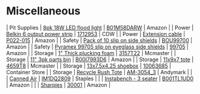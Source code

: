 # Miscellaneous

| Pit Supplies | [8pk 18W LED flood light](https://jgermita.github.io/frc-parts/parts/01012.html) | [B01M58DARW](https://www.amazon.com/gp/product/B01M58DARW/ref=oh_aui_detailpage_o04_s00?ie=UTF8&psc=1) | Amazon |
| Power | [Belkin 6 output power strip](https://jgermita.github.io/frc-parts/parts/00430.html) | [1712953](https://www.cdw.com/shop/products/Belkin-PowerStrip-power-strip/1712953.aspx?enkwrd=1712953&pfm=gln) | CDW |
| Power | [Extension cable](https://jgermita.github.io/frc-parts/parts/00431.html) | [P022-015](http://www.amazon.com/Tripp-Lite-Standard-Extension-P022-015/dp/B005KG3Y4I/ref=sr_1_2?ie=UTF8&qid=1460666571&sr=8-2&keywords=extension+cable) | Amazon |
| Safety | [Pack of 10 slip on side shields](https://jgermita.github.io/frc-parts/parts/00432.html) | [BOU99700](http://www.amazon.com/Bouton-Slip-On-Sideshields/dp/B002A5DLP4?ie=UTF8&psc=1&redirect=true&ref_=oh_aui_detailpage_o03_s00) | Amazon |
| Safety | [Pyramex 99705 slip on eyeglass side shields](https://jgermita.github.io/frc-parts/parts/00433.html) | [99705](http://www.amazon.com/dp/B00MEG33TS?psc=1) | Amazon |
| Storage | [1" Thick plucking foam](https://jgermita.github.io/frc-parts/parts/00936.html) | [3157T22](https://www.mcmaster.com/#3157T22) | Mcmaster |
| Storage | [11" 3pk parts bin](https://jgermita.github.io/frc-parts/parts/01013.html) | [B00I7993D6](https://www.amazon.com/gp/product/B00I7993D6/ref=oh_aui_detailpage_o04_s00?ie=UTF8&psc=1) | Amazon |
| Storage | [11x9x7 tote](https://jgermita.github.io/frc-parts/parts/00434.html) | [4659T8](https://www.mcmaster.com/#4659T8) | Mcmaster |
| Storage | [13x7.5x4.25 shoebox](https://jgermita.github.io/frc-parts/parts/01016.html) | [10063685](https://www.containerstore.com/s/closet/shoe-storage/view-all-shoe-storage/our-shoe-box/123d?productId=10001753) | Container Store |
| Storage | [Recycle Rush Tote](https://jgermita.github.io/frc-parts/parts/00435.html) | [AM-3054_3](http://www.andymark.com/FRC-2015-p/am-3054_3.htm) | Andymark |
|  | [Canned Air](https://jgermita.github.io/frc-parts/parts/00436.html) | [IM1DQ2809](http://www.staples.com/Maxell-CA-4-Blast-Away-Canned-Air-Duster/product_IM1DQ2809) | Staples |
|  | [Instabench - 3 seater](https://jgermita.github.io/frc-parts/parts/00437.html) | [B001TL1UD0](http://www.amazon.com/Insta-Bench-IBC3-Classic-3-Seater-Bench/dp/B001TL1UD0) | Amazon |
|  | [Sharpies](https://jgermita.github.io/frc-parts/parts/00438.html) | [30001](http://www.amazon.com/Sharpie-Point-Permanent-Markers-30001/dp/B00006IFHD/ref=sr_1_1?s=office-products&ie=UTF8&qid=1446016324&sr=1-1&keywords=sharpies) | Amazon |